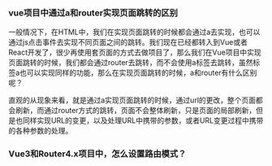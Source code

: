 ### vue项目中通过a和router实现页面跳转的区别

一般情况下，在HTML中，我们在实现页面跳转的时候都会通过a去实现，也可以通过js点击事件去实现不同页面之间的跳转。我们现在已经都转入到Vue或者React开发了，很少再使用套页面的方式去做项目了，那么我们在Vue项目中实现页面跳转的时候，我们都会通过router去跳转，而不会使用a标签去跳转，虽然标签a也可以实现同样的功能，那么在实现页面跳转的时候，a和router有什么区别呢？

直观的从现象来看，就是通过a实现页面跳转的时候，通过url的更改，整个页面都会刷新，而通过router方式的跳转，页面不会整体刷新，只是页面的局部刷新，但是也同样实现URL的变更，以及处理URL中携带的参数，或者URL变更过程中携带的各种参数的处理。


### Vue3和Router4.x项目中，怎么设置路由模式？

